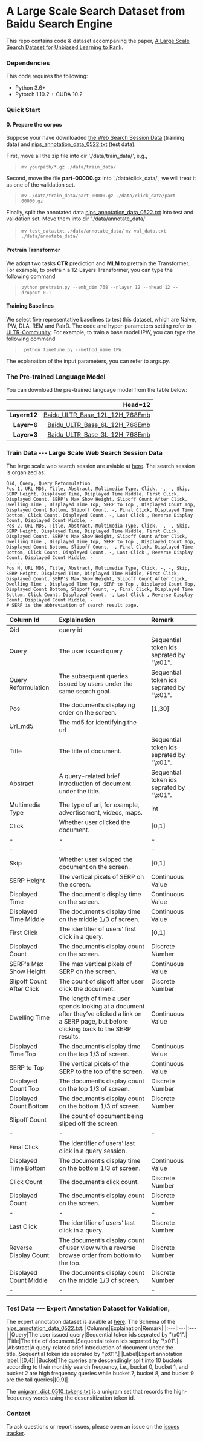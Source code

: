 # A Large Scale Search Dataset from Baidu Search Engine
This repo contains code & dataset accompaning the paper, [A Large Scale Search Dataset for Unbiased Learning to Rank](https://arxiv.org/). 

### Dependencies
This code requires the following:
- Python 3.6+
- Pytorch 1.10.2 + CUDA 10.2

### Quick Start

#### 0. Prepare the corpus
Suppose your have downloaded [the Web Search Session Data](https://drive.google.com/drive/folders/1Q3bzSgiGh1D5iunRky6mb89LpxfAO73J?usp=sharing) (training data) and [nips_annotation_data_0522.txt](https://drive.google.com/file/d/1hdWRRSMrCnQxilYfjTx8RhW3XTgiSd9Q/view?usp=sharing) (test data).

First, move all the zip file into dir './data/train_data/', e.g.,
> ```mv yourpath/*.gz ./data/train_data/```

Second, move the file **part-00000.gz** into './data/click_data/', we will treat it as one of the validation set.
> ```mv ./data/train_data/part-00000.gz ./data/click_data/part-00000.gz``` 

Finally, split the annotated data [nips_annotation_data_0522.txt](https://drive.google.com/file/d/1hdWRRSMrCnQxilYfjTx8RhW3XTgiSd9Q/view?usp=sharing) into test and validation set. Move them into dir './data/annotate_data/'
> ```mv test_data.txt ./data/annotate_data/```
> ```mv val_data.txt ./data/annotate_data/```

#### Pretrain Transformer
We adopt two tasks **CTR** prediction and **MLM** to pretrain the Transformer. For example, to pretrain a 12-Layers Transformer, you can type the following command
> ``` python pretrain.py --emb_dim 768 --nlayer 12 --nhead 12 --dropout 0.1 ```
#### Training Baselines
We select five representative baselines to test this dataset, which are Naive, IPW, DLA, REM and PairD. The code and hyper-parameters setting refer to [ULTR-Community](https://github.com/ULTR-Community/ULTRA_pytorch). For example, to train a base model IPW, you can type the following command
> ``` python finetune.py --method_name IPW```

The explanation of the input parameters, you can refer to args.py.

### The Pre-trained Language Model
You can download the pre-trained language model from the table below:

|   |Head=12|
|---:|---:|
| **Layer=12** |[Baidu_ULTR_Base_12L_12H_768Emb](https://drive.google.com/file/d/1KWOd2TsFwgWIAMDBv9mVXQ4D5h6s5tWy/view?usp=sharing)|
| **Layer=6** |[Baidu_ULTR_Base_6L_12H_768Emb](https://drive.google.com/file/d/1MBGfCDH7giODsnfThtotIfpM6KI_szFw/view?usp=sharing)|
| **Layer=3** |[Baidu_ULTR_Base_3L_12H_768Emb](https://drive.google.com/file/d/1f9F3eN0V20iCtoxNMkrPDSSZss5nno8C/view?usp=sharing)|

### Train Data --- Large Scale Web Search Session Data
The large scale web search session are aviable at [here](https://drive.google.com/drive/folders/1Q3bzSgiGh1D5iunRky6mb89LpxfAO73J?usp=sharing).
The search session is organized as:
```
Qid, Query, Query Reformulation
Pos 1, URL MD5, Title, Abstract, Multimedia Type, Click, -, -, Skip, SERP Height, Displayed Time, Displayed Time Middle, First Click, Displayed Count, SERP's Max Show Height, Slipoff Count After Click, Dwelling Time , Displayed Time Top, SERP to Top , Displayed Count Top, Displayed Count Bottom, Slipoff Count, -, Final Click, Displayed Time Bottom, Click Count, Displayed Count, -, Last Click , Reverse Display Count, Displayed Count Middle, -
Pos 2, URL MD5, Title, Abstract, Multimedia Type, Click, -, -, Skip, SERP Height, Displayed Time, Displayed Time Middle, First Click, Displayed Count, SERP's Max Show Height, Slipoff Count After Click, Dwelling Time , Displayed Time Top, SERP to Top , Displayed Count Top, Displayed Count Bottom, Slipoff Count, -, Final Click, Displayed Time Bottom, Click Count, Displayed Count, -, Last Click , Reverse Display Count, Displayed Count Middle, -
......
Pos N, URL MD5, Title, Abstract, Multimedia Type, Click, -, -, Skip, SERP Height, Displayed Time, Displayed Time Middle, First Click, Displayed Count, SERP's Max Show Height, Slipoff Count After Click, Dwelling Time , Displayed Time Top, SERP to Top , Displayed Count Top, Displayed Count Bottom, Slipoff Count, -, Final Click, Displayed Time Bottom, Click Count, Displayed Count, -, Last Click , Reverse Display Count, Displayed Count Middle, -
# SERP is the abbreviation of search result page.
```


|Column Id|Explaination|Remark|
|:---|:---|:---|
|Qid|query id||
|Query|The user issued query|Sequential token ids seprated by "\x01".|
|Query Reformulation|The subsequent queries issued by users under the same search goal.|Sequential token ids seprated by "\x01".|
|Pos|The document’s displaying order on the screen.|\[1,30\]|
|Url_md5|The md5 for identifying the url||
|Title|The title of document.|Sequential token ids seprated by "\x01".|
|Abstract|A query-related brief introduction of document under the title.|Sequential token ids seprated by "\x01".|
|Multimedia Type|The type of url, for example, advertisement, videos, maps.|int|
|Click|Whether user clicked the document.|\[0,1\]|
|-|-|-|
|-|-|-|
|Skip|Whether user skipped the document on the screen.|\[0,1\]|
|SERP Height|The vertical pixels of SERP on the screen.|Continuous Value|
|Displayed Time|The document's display time on the screen.|Continuous Value|
|Displayed Time Middle|The document’s display time on the middle 1/3 of screen.|Continuous Value|
|First Click|The identifier of users’ first click in a query.|\[0,1\]|
|Displayed Count|The document’s display count on the screen.|Discrete Number|
|SERP's Max Show Height|The max vertical pixels of SERP on the screen.|Continuous Value|
|Slipoff Count After Click |The count of slipoff after user click the document.|Discrete Number|
|Dwelling Time|The length of time a user spends looking at a document after they’ve clicked a link on a SERP page, but before clicking back to the SERP results.|Continuous Value|
|Displayed Time Top|The document’s display time on the top 1/3 of screen.|Continuous Value|
|SERP to Top|The vertical pixels of the SERP to the top of the screen.|Continuous Value|
|Displayed Count Top|The document’s display count on the top 1/3 of screen.|Discrete Number|
|Displayed Count Bottom|The document’s display count on the bottom 1/3 of screen.|Discrete Number|
|Slipoff Count|The count of document being sliped off the screen.||
|-|-|-|
|Final Click |The identifier of users’ last click in a query session.||
|Displayed Time Bottom|The document’s display time on the bottom 1/3 of screen.|Continuous Value|
|Click Count|The document’s click count.|Discrete Number|
|Displayed Count|The document’s display count on the screen.|Discrete Number|
|-|-|-|
|Last Click |The identifier of users’ last click in a query.|Discrete Number|
|Reverse Display Count|The document’s display count of user view with a reverse browse order from bottom to the top.|Discrete Number|
|Displayed Count Middle|The document’s display count on the middle 1/3 of screen.|Discrete Number|
|-|-|-|

### Test Data --- Expert Annotation Dataset for Validation, 
The expert annotation dataset is aviable at [here](https://drive.google.com/drive/folders/1AmLTDNVltS02cBMIVJJLfVc_xIrLA2cL?usp=sharing).
The Schema of the [nips_annotation_data_0522.txt](https://drive.google.com/file/d/1hdWRRSMrCnQxilYfjTx8RhW3XTgiSd9Q/view?usp=sharing):
|Columns|Explaination|Remark|
|:---|:---|:---|
|Query|The user issued query|Sequential token ids seprated by "\x01".|
|Title|The title of document.|Sequential token ids seprated by "\x01".|
|Abstract|A query-related brief introduction of document under the title.|Sequential token ids seprated by "\x01".|
|Label|Expert annotation label.|\[0,4\]|
|Bucket|The queries are descendingly split into 10 buckets according to their monthly search frequency, i.e., bucket 0, bucket 1, and bucket 2 are high frequency queries while bucket 7, bucket 8, and bucket 9 are the tail queries|\[0,9\]|

The [unigram_dict_0510_tokens.txt](https://drive.google.com/file/d/1HZ7l7UDMH9WvLVoDu-_uqLNjF5gtBe2g/view?usp=sharing) is a unigram set that records the high-frequency words using the desensitization token id.

### Contact
To ask questions or report issues, please open an issue on the [issues tracker](https://github.com/ChuXiaokai/baidu_ultr_dataset/issues).
